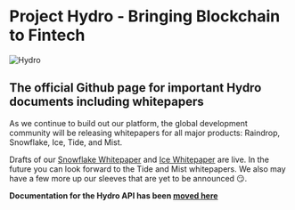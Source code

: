 # Project Hydro - Bringing Blockchain to Fintech
![Hydro](https://www.hydrogenplatform.com/images/logo_hydro.png)

## The official Github page for important Hydro documents including whitepapers
As we continue to build out our platform, the global development community will be releasing whitepapers for all major products: Raindrop, Snowflake, Ice, Tide, and Mist.

Drafts of our [Snowflake Whitepaper](./Snowflake) and [Ice Whitepaper](./Ice) are live. In the future you can look forward to the Tide and Mist whitepapers. We also may have a few more up our sleeves that are yet to be announced 😏.

**Documentation for the Hydro API has been [moved here](https://www.hydrogenplatform.com/docs/hydro/v1)**
